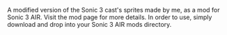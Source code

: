A modified version of the Sonic 3 cast's sprites made by me, as a mod for Sonic 3 AIR. Visit the mod page for more details. In order to use, simply download and drop into your Sonic 3 AIR mods directory.
